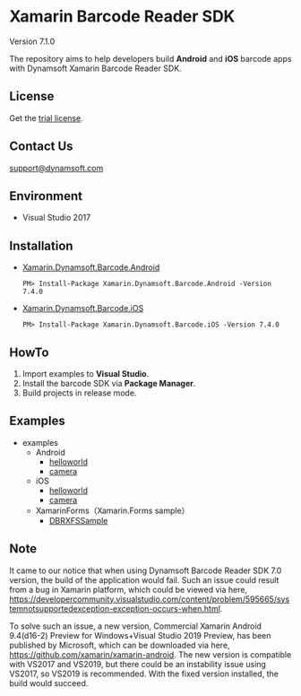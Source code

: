 # Xamarin Barcode Reader SDK

Version 7.1.0

The repository aims to help developers build **Android** and **iOS** barcode apps with Dynamsoft Xamarin Barcode Reader SDK.

## License
Get the [trial license](https://www.dynamsoft.com/CustomerPortal/Portal/Triallicense.aspx).

## Contact Us
<support@dynamsoft.com>

## Environment
* Visual Studio 2017

## Installation

- [Xamarin.Dynamsoft.Barcode.Android](https://www.nuget.org/packages/Xamarin.Dynamsoft.Barcode.Android/)

    ```
    PM> Install-Package Xamarin.Dynamsoft.Barcode.Android -Version 7.4.0
    ```

- [Xamarin.Dynamsoft.Barcode.iOS](https://www.nuget.org/packages/Xamarin.Dynamsoft.Barcode.iOS/)

    ```
    PM> Install-Package Xamarin.Dynamsoft.Barcode.iOS -Version 7.4.0
    ```

## HowTo
1. Import examples to **Visual Studio**.
2. Install the barcode SDK via **Package Manager**.
3. Build projects in release mode.

## Examples
- examples
    - Android
        - [helloworld](https://github.com/dynamsoft-dbr/xamarin/tree/master/examples/Android/helloworld)
        - [camera](https://github.com/dynamsoft-dbr/xamarin/tree/master/examples/Android/camera)
    - iOS
        - [helloworld](https://github.com/dynamsoft-dbr/xamarin/tree/master/examples/iOS/helloworld)
        - [camera](https://github.com/dynamsoft-dbr/xamarin/tree/master/examples/iOS/camera)
    - XamarinForms（Xamarin.Forms sample）
        - [DBRXFSSample](https://github.com/dynamsoft-dbr/xamarin/tree/master/examples/XamarinForms/DBRXFSample)
        
## Note
It came to our notice that when using Dynamsoft Barcode Reader SDK 7.0 version, the build of the application would fail. Such an issue could result from a bug in Xamarin platform, which could be viewed via here, https://developercommunity.visualstudio.com/content/problem/595665/systemnotsupportedexception-exception-occurs-when.html.

To solve such an issue, a new version, Commercial Xamarin Android 9.4(d16-2) Preview for Windows+Visual Studio 2019 Preview, has been published by Microsoft, which can be downloaded via here, https://github.com/xamarin/xamarin-android. The new version is compatible with VS2017 and VS2019, but there could be an instability issue using VS2017, so VS2019 is recommended. With the fixed version installed, the build would succeed.
